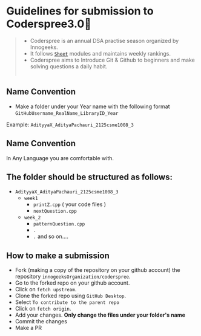 # Guidelines for submission to Coderspree3.0🎃

> - Coderspree is an annual DSA practise season organized by Innogeeks.
> - It follows  [`Sheet`](https://innogeeks.in) modules and maintains weekly rankings.
> - Coderspree aims to Introduce Git & Github to beginners and make solving questions a daily habit.
<br> &nbsp;
## Name Convention

- Make a folder under your Year name with the following format `GitHubUsername_RealName_LibraryID_Year`

Example: `AdityyaX_AdityaPachauri_2125csme1008_3`
## Name Convention
In Any Language you are comfortable with.
## The folder should be structured as follows:

- `AdityyaX_AdityaPachauri_2125csme1008_3`
  - `week1`
    - `printZ.cpp` ( your code files )
    - `nextQuestion.cpp`
  - `week_2`
    - `patternQuestion.cpp`
    - `.`
    - `.`
and so on....

## How to make a submission

- Fork (making a copy of the repository on your github account) the repository `innogeeksOrganization/coderspree`.
- Go to the forked repo on your github account.
- Click on `fetch upstream`.
- Clone the forked repo using `GitHub Desktop`.
- Select `To contribute to the parent repo`
- Click on `fetch origin`.
- Add your changes. **Only change the files under your folder's name** 
- Commit the changes
- Make a PR


